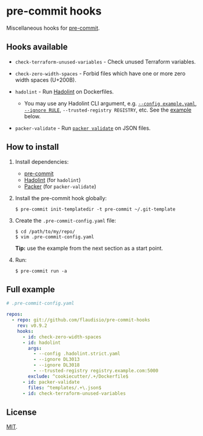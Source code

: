 # pre-commit hooks

Miscellaneous hooks for [pre-commit](https://pre-commit.com/).

## Hooks available

- `check-terraform-unused-variables` - Check unused Terraform variables.

- `check-zero-width-spaces` - Forbid files which have one or more zero width spaces (U+200B).

- `hadolint` - Run [Hadolint](https://github.com/hadolint/hadolint) on Dockerfiles.
  - You may use any Hadolint CLI argument, e.g. [`--config example.yaml`][hadolint-configure], [`--ignore RULE`][hadolint-rules],
    `--trusted-registry REGISTRY`, etc. See the [example](#full-example) below.

- `packer-validate` - Run [`packer validate`](https://www.packer.io/docs/commands/validate.html) on JSON files.

[hadolint-configure]: https://github.com/hadolint/hadolint#configure
[hadolint-rules]: https://github.com/hadolint/hadolint#rules

## How to install

1. Install dependencies:
   - [pre-commit](https://pre-commit.com/#install)
   - [Hadolint](https://github.com/hadolint/hadolint/releases) (for `hadolint`)
   - [Packer](https://www.packer.io/downloads/) (for `packer-validate`)

2. Install the pre-commit hook globally:

    ```console
    $ pre-commit init-templatedir -t pre-commit ~/.git-template
    ```

3. Create the `.pre-commit-config.yaml` file:

    ```console
    $ cd /path/to/my/repo/
    $ vim .pre-commit-config.yaml
    ```

    **Tip:** use the example from the next section as a start point.

4. Run:

    ```console
    $ pre-commit run -a
    ```

## Full example

```yaml
# .pre-commit-config.yaml

repos:
  - repo: git://github.com/flaudisio/pre-commit-hooks
    rev: v0.9.2
    hooks:
      - id: check-zero-width-spaces
      - id: hadolint
        args:
          - --config .hadolint.strict.yaml
          - --ignore DL3013
          - --ignore DL3018
          - --trusted-registry registry.example.com:5000
        exclude: ^cookiecutter/.+/Dockerfile$
      - id: packer-validate
        files: ^templates/.+\.json$
      - id: check-terraform-unused-variables
```

## License

[MIT](LICENSE).
